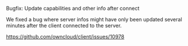 Bugfix: Update capabilities and other info after connect

We fixed a bug where server infos might have only been updated several minutes
after the client connected to the server.

https://github.com/owncloud/client/issues/10978
